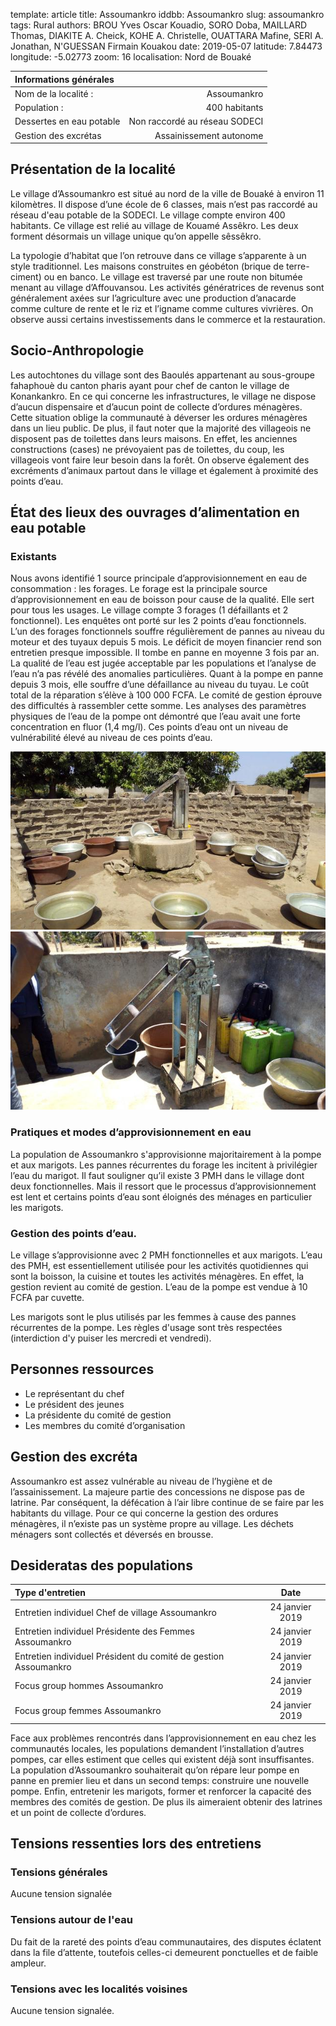 template: article
title: Assoumankro
iddbb: Assoumankro
slug: assoumankro
tags: Rural
authors: BROU Yves Oscar Kouadio, SORO Doba, MAILLARD Thomas, DIAKITE A. Cheick, KOHE A. Christelle, OUATTARA Mafine, SERI A. Jonathan, N'GUESSAN Firmain Kouakou
date: 2019-05-07
latitude: 7.84473
longitude: -5.02773
zoom: 16
localisation: Nord de Bouaké


|Informations générales||
|:--|--:|
| Nom de la localité : | Assoumankro | 
| Population : | 400 habitants | 
| Dessertes en eau potable | Non raccordé au réseau SODECI | 
| Gestion des excrétas | Assainissement autonome | 


## Présentation de la localité
Le village d’Assoumankro est situé au nord de la ville de Bouaké à environ 11 kilomètres. Il dispose d’une école de 6 classes, mais n’est pas raccordé au réseau d'eau potable de la SODECI. Le village compte environ 400 habitants. Ce village est relié au village de Kouamé Assêkro. Les deux forment désormais un village unique qu’on appelle sêssêkro.


La typologie d’habitat que l’on retrouve dans ce village s’apparente à un style traditionnel. Les maisons construites en géobéton (brique de terre-ciment) ou en banco. Le village est traversé par une route non bitumée menant au village d’Affouvansou. Les activités génératrices de revenus sont généralement axées sur l’agriculture avec une production d’anacarde comme culture de rente et le riz et l’igname comme cultures vivrières. On observe aussi certains investissements dans le commerce et la restauration.

## Socio-Anthropologie

 Les autochtones du village sont des Baoulés appartenant au sous-groupe fahaphouè du canton pharis ayant pour chef de canton le village de Konankankro. En ce qui concerne les infrastructures, le village ne dispose  d’aucun dispensaire et d’aucun point de collecte d’ordures ménagères. Cette situation oblige la communauté à déverser les ordures ménagères dans un lieu public. De plus, il faut noter que la majorité des villageois ne disposent pas de toilettes dans leurs maisons. En effet, les anciennes constructions (cases) ne prévoyaient pas de toilettes, du coup, les villageois vont faire leur besoin dans la forêt. On observe également des excréments d’animaux partout dans le village et également à proximité des points d’eau.



## État des lieux des ouvrages d’alimentation en eau potable
### Existants
Nous avons identifié 1 source principale d’approvisionnement en eau de consommation : les forages. Le forage est la principale source d’approvisionnement en eau de boisson pour cause de la qualité. Elle sert pour tous les usages.
Le village compte 3 forages (1 défaillants et 2 fonctionnel). Les enquêtes ont porté sur les 2 points d’eau fonctionnels. L’un des forages fonctionnels souffre régulièrement de pannes au niveau du moteur et des tuyaux depuis 5 mois. Le déficit de moyen financier rend son entretien presque impossible. Il tombe en panne en moyenne 3 fois par an. La qualité de l’eau est jugée acceptable par les populations et l’analyse de l’eau n’a pas révélé des anomalies particulières. Quant à la pompe en panne depuis 3 mois, elle souffre d’une défaillance au niveau du tuyau. Le coût total de la réparation s’élève à 100 000 FCFA. Le comité de gestion éprouve des difficultés à rassembler cette somme. 
Les analyses des paramètres physiques de l’eau de la pompe ont démontré que l’eau avait une forte concentration en fluor (1,4 mg/l). Ces points d’eau ont un niveau de vulnérabilité élevé au niveau de ces points d’eau.


![PMH](images/assoumankro1.jpg "PMH")
![PMH](images/assoumankro2.jpg "PMH")


### Pratiques et modes d’approvisionnement en eau
La population de Assoumankro s'approvisionne majoritairement à la pompe et aux marigots. Les pannes récurrentes du forage les incitent à privilégier l’eau du marigot.  Il faut souligner qu’il existe 3 PMH dans le village dont deux fonctionnelles. Mais il ressort que le processus d’approvisionnement est lent et certains points d’eau sont éloignés des ménages en particulier les marigots.

### Gestion des points d’eau. 
Le village s’approvisionne avec 2 PMH fonctionnelles et aux marigots. L’eau des PMH, est essentiellement utilisée pour les activités quotidiennes qui sont la boisson, la cuisine et toutes les activités ménagères. En effet, la gestion revient au comité de gestion. L’eau de la pompe est vendue à 10 FCFA par cuvette. 


Les marigots sont le plus utilisés par les femmes à cause des pannes récurrentes de la pompe. Les règles d'usage sont très respectées (interdiction d'y puiser les mercredi et vendredi).

## Personnes ressources 


* Le représentant du chef
* Le président des jeunes
* La présidente du comité de gestion
* Les membres du comité d’organisation

## Gestion des excréta
Assoumankro est assez vulnérable au niveau de l’hygiène et de l’assainissement. La majeure partie des concessions ne dispose pas de latrine. Par conséquent, la défécation à l’air libre continue de se faire par les habitants du village. Pour ce qui concerne la gestion des ordures ménagères, il n’existe pas un système propre au village. Les déchets ménagers sont collectés et déversés en brousse. 

## Desideratas des populations


| Type d'entretien | Date | 
| :-- | :--: | 
| Entretien individuel Chef de village Assoumankro|24 janvier 2019| 
| Entretien individuel Présidente des Femmes Assoumankro|24 janvier 2019| 
| Entretien individuel Président du comité de gestion Assoumankro|24 janvier 2019|
| Focus group hommes Assoumankro|24 janvier 2019|
| Focus group femmes Assoumankro|24 janvier 2019|

Face aux problèmes rencontrés dans l’approvisionnement en eau chez les communautés locales, les populations demandent l’installation d’autres pompes, car elles estiment que celles qui existent déjà sont insuffisantes. 
La population d’Assoumankro souhaiterait qu’on répare leur pompe en panne en premier lieu et dans un second temps: construire une nouvelle pompe. Enfin, entretenir les marigots, former et renforcer la capacité des membres des comités de gestion. De plus ils aimeraient obtenir des latrines et un point de collecte d’ordures.

## Tensions ressenties lors des entretiens

### Tensions générales
Aucune tension signalée

### Tensions autour de l'eau
Du fait de la rareté des points d’eau communautaires, des disputes éclatent dans la file d’attente, toutefois celles-ci demeurent ponctuelles et de faible ampleur.

### Tensions avec les localités voisines
Aucune tension signalée.





